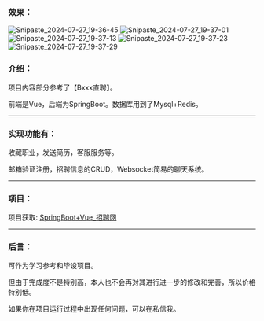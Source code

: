 ### 效果：
![Snipaste_2024-07-27_19-36-45](https://github.com/user-attachments/assets/d42b72f1-6d79-47db-a73e-d0315a25e40f)
![Snipaste_2024-07-27_19-37-01](https://github.com/user-attachments/assets/1f5ed238-b04a-465e-a75d-2b34dd56b405)
![Snipaste_2024-07-27_19-37-13](https://github.com/user-attachments/assets/e039785a-10bc-4692-9b0d-ab2f09bb9612)
![Snipaste_2024-07-27_19-37-23](https://github.com/user-attachments/assets/ec5ec88c-7b8e-46aa-9f97-1c1a2b6cd788)
![Snipaste_2024-07-27_19-37-29](https://github.com/user-attachments/assets/d246661a-f200-4fca-8259-ca10bda345b9)

### 介绍：

项目内容部分参考了【Bxxx直聘】。

前端是Vue，后端为SpringBoot。数据库用到了Mysql+Redis。

----

### 实现功能有：

收藏职业，发送简历，客服服务等。

邮箱验证注册，招聘信息的CRUD，Websocket简易的聊天系统。

----
### 项目：

项目获取: [SpringBoot+Vue_招聘网](https://mbd.pub/o/bread/ZpmTmJZr "SpringBoot+Vue_招聘网")


----
### 后言：

可作为学习参考和毕设项目。

但由于完成度不是特别高，本人也不会再对其进行进一步的修改和完善，所以价格特别低。

如果你在项目运行过程中出现任何问题，可以在私信我。


